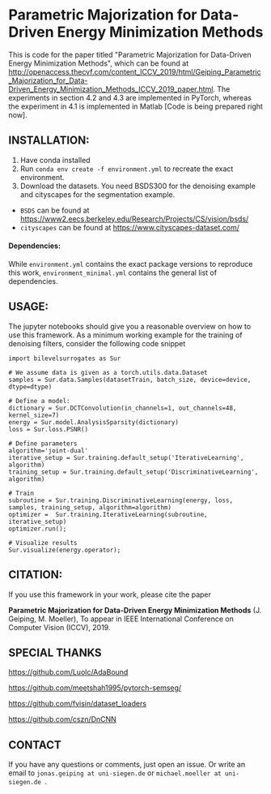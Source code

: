 # Parametric Majorization for Data-Driven Energy Minimization Methods


This is code for the paper titled "Parametric Majorization for Data-Driven Energy Minimization Methods", which can be found at http://openaccess.thecvf.com/content_ICCV_2019/html/Geiping_Parametric_Majorization_for_Data-Driven_Energy_Minimization_Methods_ICCV_2019_paper.html. The experiments in section 4.2 and 4.3 are implemented in PyTorch, whereas the experiment in 4.1 is implemented in Matlab [Code is being prepared right now].


## INSTALLATION:

1) Have conda installed
2) Run ```conda env create -f environment.yml``` to recreate the exact environment.
3) Download the datasets. You need BSDS300 for the denoising example and cityscapes for the segmentation example.
- ```BSDS``` can be found at https://www2.eecs.berkeley.edu/Research/Projects/CS/vision/bsds/
- ```cityscapes``` can be found at https://www.cityscapes-dataset.com/

#### Dependencies:

While ```environment.yml``` contains the exact package versions to reproduce this work, ```environment_minimal.yml``` contains the general list of dependencies.

## USAGE:

The jupyter notebooks should give you a reasonable overview on how to use this framework.
As a minimum working example for the training of denoising filters, consider the following code snippet
```
import bilevelsurrogates as Sur

# We assume data is given as a torch.utils.data.Dataset
samples = Sur.data.Samples(datasetTrain, batch_size, device=device, dtype=dtype)

# Define a model:
dictionary = Sur.DCTConvolution(in_channels=1, out_channels=48, kernel_size=7)
energy = Sur.model.AnalysisSparsity(dictionary)
loss = Sur.loss.PSNR()

# Define parameters
algorithm='joint-dual'
iterative_setup = Sur.training.default_setup('IterativeLearning', algorithm)
training_setup = Sur.training.default_setup('DiscriminativeLearning', algorithm)

# Train
subroutine = Sur.training.DiscriminativeLearning(energy, loss, samples, training_setup, algorithm=algorithm)
optimizer =  Sur.training.IterativeLearning(subroutine, iterative_setup)
optimizer.run();

# Visualize results
Sur.visualize(energy.operator);
```


## CITATION:

If you use this framework in your work, please cite the paper

**Parametric Majorization for Data-Driven Energy Minimization Methods**
    (J. Geiping, M. Moeller),
    To appear in IEEE International Conference on Computer Vision (ICCV), 2019.


## SPECIAL THANKS

https://github.com/Luolc/AdaBound

https://github.com/meetshah1995/pytorch-semseg/

https://github.com/fvisin/dataset_loaders

https://github.com/cszn/DnCNN

## CONTACT
If you have any questions or comments, just open an issue.
Or write an email to ```jonas.geiping at uni-siegen.de``` or ```michael.moeller at uni-siegen.de ```.

